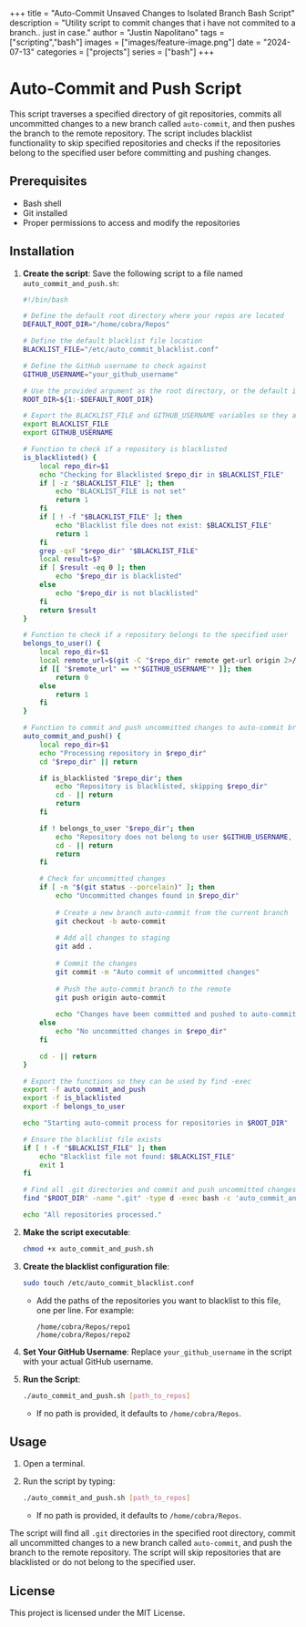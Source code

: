 +++
title =  "Auto-Commit Unsaved Changes to Isolated Branch Bash Script"
description = "Utility script to commit changes that i have not commited to a branch.. just in case." 
author = "Justin Napolitano"
tags = ["scripting","bash"]
images = ["images/feature-image.png"]
date = "2024-07-13"
categories = ["projects"]
series = ["bash"]
+++

# Auto-Commit and Push Script

This script traverses a specified directory of git repositories, commits all uncommitted changes to a new branch called `auto-commit`, and then pushes the branch to the remote repository. The script includes blacklist functionality to skip specified repositories and checks if the repositories belong to the specified user before committing and pushing changes.

## Prerequisites

- Bash shell
- Git installed
- Proper permissions to access and modify the repositories

## Installation

1. **Create the script**:
   Save the following script to a file named `auto_commit_and_push.sh`:

   ```bash
   #!/bin/bash

   # Define the default root directory where your repos are located
   DEFAULT_ROOT_DIR="/home/cobra/Repos"

   # Define the default blacklist file location
   BLACKLIST_FILE="/etc/auto_commit_blacklist.conf"

   # Define the GitHub username to check against
   GITHUB_USERNAME="your_github_username"

   # Use the provided argument as the root directory, or the default if none is provided
   ROOT_DIR=${1:-$DEFAULT_ROOT_DIR}

   # Export the BLACKLIST_FILE and GITHUB_USERNAME variables so they are available in subshells
   export BLACKLIST_FILE
   export GITHUB_USERNAME

   # Function to check if a repository is blacklisted
   is_blacklisted() {
       local repo_dir=$1
       echo "Checking for Blacklisted $repo_dir in $BLACKLIST_FILE"
       if [ -z "$BLACKLIST_FILE" ]; then
           echo "BLACKLIST_FILE is not set"
           return 1
       fi
       if [ ! -f "$BLACKLIST_FILE" ]; then
           echo "Blacklist file does not exist: $BLACKLIST_FILE"
           return 1
       fi
       grep -qxF "$repo_dir" "$BLACKLIST_FILE"
       local result=$?
       if [ $result -eq 0 ]; then
           echo "$repo_dir is blacklisted"
       else
           echo "$repo_dir is not blacklisted"
       fi
       return $result
   }

   # Function to check if a repository belongs to the specified user
   belongs_to_user() {
       local repo_dir=$1
       local remote_url=$(git -C "$repo_dir" remote get-url origin 2>/dev/null)
       if [[ "$remote_url" == *"$GITHUB_USERNAME"* ]]; then
           return 0
       else
           return 1
       fi
   }

   # Function to commit and push uncommitted changes to auto-commit branch
   auto_commit_and_push() {
       local repo_dir=$1
       echo "Processing repository in $repo_dir"
       cd "$repo_dir" || return

       if is_blacklisted "$repo_dir"; then
           echo "Repository is blacklisted, skipping $repo_dir"
           cd - || return
           return
       fi

       if ! belongs_to_user "$repo_dir"; then
           echo "Repository does not belong to user $GITHUB_USERNAME, skipping $repo_dir"
           cd - || return
           return
       fi

       # Check for uncommitted changes
       if [ -n "$(git status --porcelain)" ]; then
           echo "Uncommitted changes found in $repo_dir"
           
           # Create a new branch auto-commit from the current branch
           git checkout -b auto-commit
           
           # Add all changes to staging
           git add .
           
           # Commit the changes
           git commit -m "Auto commit of uncommitted changes"
           
           # Push the auto-commit branch to the remote
           git push origin auto-commit
           
           echo "Changes have been committed and pushed to auto-commit branch in $repo_dir"
       else
           echo "No uncommitted changes in $repo_dir"
       fi

       cd - || return
   }

   # Export the functions so they can be used by find -exec
   export -f auto_commit_and_push
   export -f is_blacklisted
   export -f belongs_to_user

   echo "Starting auto-commit process for repositories in $ROOT_DIR"

   # Ensure the blacklist file exists
   if [ ! -f "$BLACKLIST_FILE" ]; then
       echo "Blacklist file not found: $BLACKLIST_FILE"
       exit 1
   fi

   # Find all .git directories and commit and push uncommitted changes
   find "$ROOT_DIR" -name ".git" -type d -exec bash -c 'auto_commit_and_push "$(dirname "{}")"' \;

   echo "All repositories processed."
   ```

2. **Make the script executable**:
   ```bash
   chmod +x auto_commit_and_push.sh
   ```

3. **Create the blacklist configuration file**:
   ```bash
   sudo touch /etc/auto_commit_blacklist.conf
   ```

   - Add the paths of the repositories you want to blacklist to this file, one per line. For example:
     ```
     /home/cobra/Repos/repo1
     /home/cobra/Repos/repo2
     ```

4. **Set Your GitHub Username**:
   Replace `your_github_username` in the script with your actual GitHub username.

5. **Run the Script**:
   ```bash
   ./auto_commit_and_push.sh [path_to_repos]
   ```
   - If no path is provided, it defaults to `/home/cobra/Repos`.

## Usage

1. Open a terminal.
2. Run the script by typing:
   ```bash
   ./auto_commit_and_push.sh [path_to_repos]
   ```

   - If no path is provided, it defaults to `/home/cobra/Repos`.

The script will find all `.git` directories in the specified root directory, commit all uncommitted changes to a new branch called `auto-commit`, and push the branch to the remote repository. The script will skip repositories that are blacklisted or do not belong to the specified user.

## License

This project is licensed under the MIT License.
